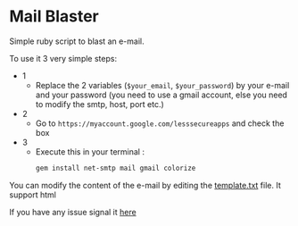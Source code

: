 # Mail Blaster

Simple ruby script to blast an e-mail.

To use it 3 very simple steps:

 - 1
   - Replace the 2 variables (`$your_email`, `$your_password`) by your e-mail and your password (you need to use a gmail account, else you need to modify the smtp, host, port etc.)
 - 2
   - Go to `https://myaccount.google.com/lesssecureapps` and check the box
 - 3
   - Execute this in your terminal :
     ```bash
     gem install net-smtp mail gmail colorize
     ```

You can modify the content of the e-mail by editing the [template.txt](https://github.com/Waz0x/MailBlast/blob/main/template.txt) file. It support html


If you have any issue signal it [here](https://github.com/Waz0x/MailBlast/issues)
